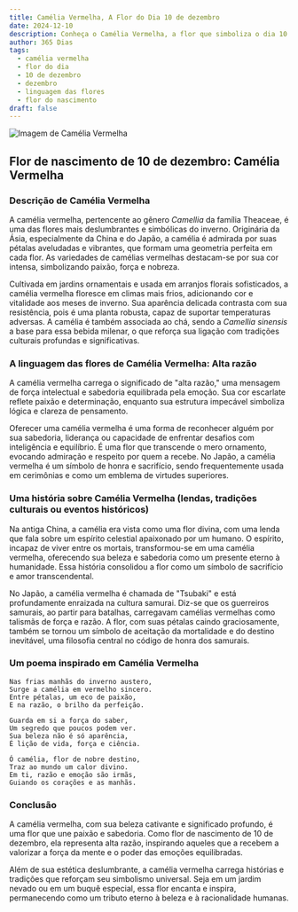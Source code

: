 ```yaml
---
title: Camélia Vermelha, A Flor do Dia 10 de dezembro
date: 2024-12-10
description: Conheça o Camélia Vermelha, a flor que simboliza o dia 10 de dezembro e seu significado 'Alta razão'. Explore a beleza e o simbolismo desta flor encantadora.
author: 365 Dias
tags:
  - camélia vermelha
  - flor do dia
  - 10 de dezembro
  - dezembro
  - linguagem das flores
  - flor do nascimento
draft: false
---
```


![Imagem de Camélia Vermelha](https://cdn.pixabay.com/photo/2019/03/03/16/13/camellia-4032179_640.jpg#center)


## Flor de nascimento de 10 de dezembro: Camélia Vermelha

### Descrição de Camélia Vermelha

A camélia vermelha, pertencente ao gênero _Camellia_ da família Theaceae, é uma das flores mais deslumbrantes e simbólicas do inverno. Originária da Ásia, especialmente da China e do Japão, a camélia é admirada por suas pétalas aveludadas e vibrantes, que formam uma geometria perfeita em cada flor. As variedades de camélias vermelhas destacam-se por sua cor intensa, simbolizando paixão, força e nobreza.

Cultivada em jardins ornamentais e usada em arranjos florais sofisticados, a camélia vermelha floresce em climas mais frios, adicionando cor e vitalidade aos meses de inverno. Sua aparência delicada contrasta com sua resistência, pois é uma planta robusta, capaz de suportar temperaturas adversas. A camélia é também associada ao chá, sendo a _Camellia sinensis_ a base para essa bebida milenar, o que reforça sua ligação com tradições culturais profundas e significativas.

### A linguagem das flores de Camélia Vermelha: Alta razão

A camélia vermelha carrega o significado de "alta razão," uma mensagem de força intelectual e sabedoria equilibrada pela emoção. Sua cor escarlate reflete paixão e determinação, enquanto sua estrutura impecável simboliza lógica e clareza de pensamento.

Oferecer uma camélia vermelha é uma forma de reconhecer alguém por sua sabedoria, liderança ou capacidade de enfrentar desafios com inteligência e equilíbrio. É uma flor que transcende o mero ornamento, evocando admiração e respeito por quem a recebe. No Japão, a camélia vermelha é um símbolo de honra e sacrifício, sendo frequentemente usada em cerimônias e como um emblema de virtudes superiores.

### Uma história sobre Camélia Vermelha (lendas, tradições culturais ou eventos históricos)

Na antiga China, a camélia era vista como uma flor divina, com uma lenda que fala sobre um espírito celestial apaixonado por um humano. O espírito, incapaz de viver entre os mortais, transformou-se em uma camélia vermelha, oferecendo sua beleza e sabedoria como um presente eterno à humanidade. Essa história consolidou a flor como um símbolo de sacrifício e amor transcendental.

No Japão, a camélia vermelha é chamada de "Tsubaki" e está profundamente enraizada na cultura samurai. Diz-se que os guerreiros samurais, ao partir para batalhas, carregavam camélias vermelhas como talismãs de força e razão. A flor, com suas pétalas caindo graciosamente, também se tornou um símbolo de aceitação da mortalidade e do destino inevitável, uma filosofia central no código de honra dos samurais.

### Um poema inspirado em Camélia Vermelha

```
Nas frias manhãs do inverno austero,  
Surge a camélia em vermelho sincero.  
Entre pétalas, um eco de paixão,  
E na razão, o brilho da perfeição.  

Guarda em si a força do saber,  
Um segredo que poucos podem ver.  
Sua beleza não é só aparência,  
É lição de vida, força e ciência.  

Ó camélia, flor de nobre destino,  
Traz ao mundo um calor divino.  
Em ti, razão e emoção são irmãs,  
Guiando os corações e as manhãs.  
```

### Conclusão

A camélia vermelha, com sua beleza cativante e significado profundo, é uma flor que une paixão e sabedoria. Como flor de nascimento de 10 de dezembro, ela representa alta razão, inspirando aqueles que a recebem a valorizar a força da mente e o poder das emoções equilibradas.

Além de sua estética deslumbrante, a camélia vermelha carrega histórias e tradições que reforçam seu simbolismo universal. Seja em um jardim nevado ou em um buquê especial, essa flor encanta e inspira, permanecendo como um tributo eterno à beleza e à racionalidade humanas.